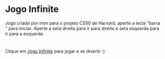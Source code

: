 # Jogo Infinite
Jogo criado por mim para o projeto CS50 de Harvard, aperte a tecla "barra " para iniciar. Aperte a seta direita para ir para direita e seta esquerda para ir para a esquerda.
#
Clique em [Jogo Infinite](https://scratch.mit.edu/projects/624871783/) para jogar e se divertir :)
